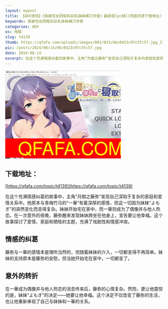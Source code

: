 ```yaml
---
layout: mypost
title: 【ADV游戏】《我被宅女阴暗系巨乳妹妹横刀夺爱》最新版[pc端](网盘资源下载地址)
keywords: 我被宅女阴暗系巨乳妹妹横刀夺爱
categories: ADV
os: 电脑
slug: t4139
thumb: https://qfafa.com/uploads/images/001/033/66c0423c97c5fc57.jpg_370x280.jpg
pic: /posts/2024/08/14/66c0423c97c5fc57.jpg
date: 2024-08-14
excerpt: 在这个充满情感纠葛的故事中，主角“月御之藤弥”发现自己深陷于复杂的家庭和爱情关系中。他原本与青梅竹马的“一華”有着深厚的感情，但这一切因为妹妹“よもぎ”的突然变化而变得复杂。妹妹开始宅在家中，而一華则成为了偶像并与他人热恋。在一次意外的夜晚，藤弥醒来发现妹妹跨坐在他身上，宣告要让他幸福。这个故事探讨了爱情、家庭和牺牲的主题，充满了戏剧性和情感冲突。
---
```


![我被宅女阴暗系巨乳妹妹横刀夺爱](/posts/2024/08/14/66c0423c97c5fc57.jpg)

## 下载地址：

[https://qfafa.com/topic/t4139](https://qfafa.com/topic/t4139)

在这个充满情感纠葛的故事中，主角“月御之藤弥”发现自己深陷于复杂的家庭和爱情关系中。他原本与青梅竹马的“一華”有着深厚的感情，但这一切因为妹妹“よもぎ”的突然变化而变得复杂。妹妹开始宅在家中，而一華则成为了偶像并与他人热恋。在一次意外的夜晚，藤弥醒来发现妹妹跨坐在他身上，宣告要让他幸福。这个故事探讨了爱情、家庭和牺牲的主题，充满了戏剧性和情感冲突。

## 情感的纠葛

藤弥与一華的感情本是理所当然的，但随着妹妹的介入，一切都变得不再简单。妹妹的支持原本是藤弥的安慰，但当她开始宅在家中，一切都变了。

## 意外的转折

在一華成为偶像并与他人热恋的消息传来后，藤弥的心情复杂。然而，更让他震惊的是，妹妹“よもぎ”的决定——她要让他幸福。这个决定不仅改变了藤弥的生活，也让他重新审视了自己与妹妹和一華的关系。